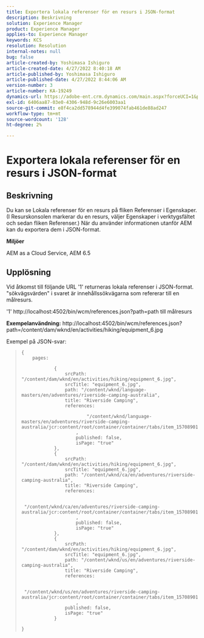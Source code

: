 ```yaml
---
title: Exportera lokala referenser för en resurs i JSON-format
description: Beskrivning
solution: Experience Manager
product: Experience Manager
applies-to: Experience Manager
keywords: KCS
resolution: Resolution
internal-notes: null
bug: false
article-created-by: Yoshimasa Ishiguro
article-created-date: 4/27/2022 8:40:18 AM
article-published-by: Yoshimasa Ishiguro
article-published-date: 4/27/2022 8:44:06 AM
version-number: 3
article-number: KA-19249
dynamics-url: https://adobe-ent.crm.dynamics.com/main.aspx?forceUCI=1&pagetype=entityrecord&etn=knowledgearticle&id=51bfd9a4-05c6-ec11-a7b6-0022480a10ee
exl-id: 6406aa87-03e0-4306-948d-9c26e6003aa1
source-git-commit: e8f4ca2dd578944d4fe399074fab461de88ad247
workflow-type: tm+mt
source-wordcount: '128'
ht-degree: 2%

---
```


# Exportera lokala referenser för en resurs i JSON-format

## Beskrivning


Du kan se Lokala referenser för en resurs på fliken Referenser i Egenskaper. (I Resurskonsolen markerar du en resurs, väljer Egenskaper i verktygsfältet och sedan fliken Referenser.) När du använder informationen utanför AEM kan du exportera dem i JSON-format.

<b>Miljöer</b>

AEM as a Cloud Service, AEM 6.5


## Upplösning


Vid åtkomst till följande URL &#39;1&#39; returneras lokala referenser i JSON-format. &quot;sökvägsvärden&quot; i svaret är innehållssökvägarna som refererar till en målresurs.

&#39;1&#39; http://localhost:4502/bin/wcm/references.json?path=path till målresurs

<b>Exempelanvändning:</b>
http://localhost:4502/bin/wcm/references.json?path=/content/dam/wknd/en/activities/hiking/equipment_6.jpg

Exempel på JSON-svar:


> ```
> {
>     pages: 
>         
>             {
>                 srcPath: "/content/dam/wknd/en/activities/hiking/equipment_6.jpg",
>                 srcTitle: "equipment_6.jpg",
>                 path: "/content/wknd/language-masters/en/adventures/riverside-camping-australia",
>                 title: "Riverside Camping",
>                 references: 
>                     
>                         "/content/wknd/language-masters/en/adventures/riverside-camping-australia/jcr:content/root/container/container/tabs/item_1570890147607/par0/image/fileReference"
>                     ,
>                     published: false,
>                     isPage: "true"
>             },
>             {
>                 srcPath: "/content/dam/wknd/en/activities/hiking/equipment_6.jpg",
>                 srcTitle: "equipment_6.jpg",
>                 path: "/content/wknd/ca/en/adventures/riverside-camping-australia",
>                 title: "Riverside Camping",
>                 references: 
>                     
>                         "/content/wknd/ca/en/adventures/riverside-camping-australia/jcr:content/root/container/container/tabs/item_1570890147607/par0/image/fileReference"
>                     ,
>                     published: false,
>                     isPage: "true"
>             },
>             {
>                 srcPath: "/content/dam/wknd/en/activities/hiking/equipment_6.jpg",
>                 srcTitle: "equipment_6.jpg",
>                 path: "/content/wknd/us/en/adventures/riverside-camping-australia",
>                 title: "Riverside Camping",
>                 references: 
>                     
>                         "/content/wknd/us/en/adventures/riverside-camping-australia/jcr:content/root/container/container/tabs/item_1570890147607/par0/image/fileReference"
>                     ,
>                 published: false,
>                 isPage: "true"
>             }
>         
> }
> ```
